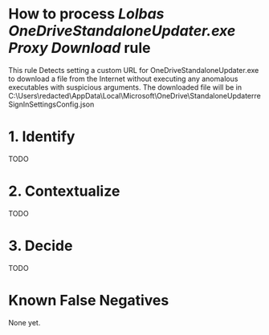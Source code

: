 # How to process *Lolbas OneDriveStandaloneUpdater.exe Proxy Download* rule
This rule Detects setting a custom URL for OneDriveStandaloneUpdater.exe to download a file from the Internet without executing any
anomalous executables with suspicious arguments. The downloaded file will be in C:\Users\redacted\AppData\Local\Microsoft\OneDrive\StandaloneUpdaterreSignInSettingsConfig.json

# 1. Identify
TODO

# 2. Contextualize
TODO

# 3. Decide
TODO

# Known False Negatives
None yet.
